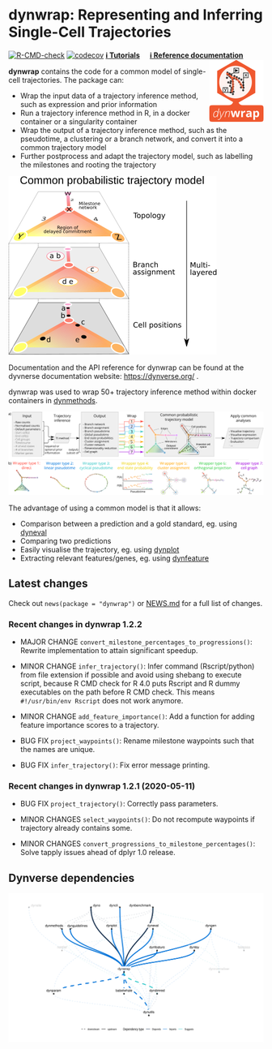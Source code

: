 dynwrap: Representing and Inferring Single-Cell Trajectories
================

<!-- README.md is generated from README.Rmd. Please edit that file -->

[![R-CMD-check](https://github.com/dynverse/dynwrap/workflows/R-CMD-check/badge.svg)](https://github.com/dynverse/dynwrap/actions?query=workflow%3AR-CMD-check)
[![codecov](https://codecov.io/gh/dynverse/dynwrap/branch/master/graph/badge.svg)](https://codecov.io/gh/dynverse/dynwrap)
[**ℹ️ Tutorials**](https://dynverse.org)     [**ℹ️ Reference
documentation**](https://dynverse.org/reference/dynwrap)
<br><img src="man/figures/logo.png" align="right" />

**dynwrap** contains the code for a common model of single-cell
trajectories. The package can:

-   Wrap the input data of a trajectory inference method, such as
    expression and prior information
-   Run a trajectory inference method in R, in a docker container or a
    singularity container
-   Wrap the output of a trajectory inference method, such as the
    pseudotime, a clustering or a branch network, and convert it into a
    common trajectory model
-   Further postprocess and adapt the trajectory model, such as
    labelling the milestones and rooting the trajectory

![](man/figures/trajectory_model.png)

Documentation and the API reference for dynwrap can be found at the
dyvnerse documentation website: <https://dynverse.org/> .

dynwrap was used to wrap 50+ trajectory inference method within docker
containers in [dynmethods](https://github.com/dynverse/dynmethods).

![](man/figures/overview_wrapping_v3.png)

The advantage of using a common model is that it allows:

-   Comparison between a prediction and a gold standard, eg. using
    [dyneval](https://github.com/dynverse/dyneval)
-   Comparing two predictions
-   Easily visualise the trajectory, eg. using
    [dynplot](https://github.com/dynverse/dynplot)
-   Extracting relevant features/genes, eg. using
    [dynfeature](https://github.com/dynverse/dynfeature)

## Latest changes

Check out `news(package = "dynwrap")` or [NEWS.md](NEWS.md) for a full
list of changes.

<!-- This section gets automatically generated from inst/NEWS.md -->

### Recent changes in dynwrap 1.2.2

-   MAJOR CHANGE `convert_milestone_percentages_to_progressions()`:
    Rewrite implementation to attain significant speedup.

-   MINOR CHANGE `infer_trajectory()`: Infer command (Rscript/python)
    from file extension if possible and avoid using shebang to execute
    script, because R CMD check for R 4.0 puts Rscript and R dummy
    executables on the path before R CMD check. This means
    `#!/usr/bin/env Rscript` does not work anymore.

-   MINOR CHANGE `add_feature_importance()`: Add a function for adding
    feature importance scores to a trajectory.

-   BUG FIX `project_waypoints()`: Rename milestone waypoints such that
    the names are unique.

-   BUG FIX `infer_trajectory()`: Fix error message printing.

### Recent changes in dynwrap 1.2.1 (2020-05-11)

-   BUG FIX `project_trajectory()`: Correctly pass parameters.

-   MINOR CHANGES `select_waypoints()`: Do not recompute waypoints if
    trajectory already contains some.

-   MINOR CHANGES `convert_progressions_to_milestone_percentages()`:
    Solve tapply issues ahead of dplyr 1.0 release.

## Dynverse dependencies

<!-- Generated by "update_dependency_graphs.R" in the main dynverse repo -->

![](man/figures/dependencies.png)
